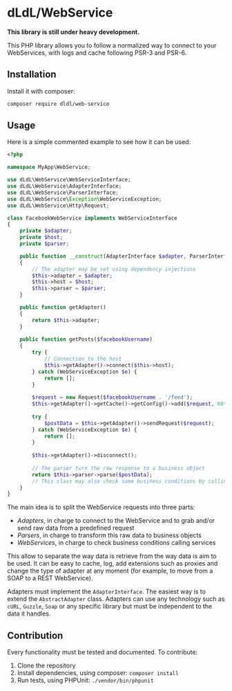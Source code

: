 dLdL/WebService
===============

**This library is still under heavy development.**

This PHP library allows you to follow a normalized way to connect to your WebServices, with logs and cache following
PSR-3 and PSR-6.

Installation
------------

Install it with composer:

```sh
composer require dldl/web-service
```

Usage
-----

Here is a simple commented example to see how it can be used:

```php
<?php

namespace MyApp\WebService;

use dLdL\WebService\WebServiceInterface;
use dLdL\WebService\AdapterInterface;
use dLdL\WebService\ParserInterface;
use dLdL\WebService\Exception\WebServiceException;
use dLdL\WebService\Http\Request;

class FacebookWebService implements WebServiceInterface
{
    private $adapter;
    private $host;
    private $parser;

    public function __construct(AdapterInterface $adapter, ParserInterface $parser, $host)
    {
        // The adapter may be set using dependency injections
        $this->adapter = $adapter;
        $this->host = $host;
        $this->parser = $parser;
    }

    public function getAdapter()
    {
        return $this->adapter;
    }
    
    public function getPosts($facebookUsername)
    {
        try {
            // Connection to the host
            $this->getAdapter()->connect($this->host);
        } catch (WebServiceException $e) {
            return [];
        }
        
        $request = new Request($facebookUsername . '/feed');
        $this->getAdapter()->getCache()->getConfig()->add($request, 60*60*24);
        
        try {
            $postData = $this->getAdapter()->sendRequest($request);
        } catch (WebServiceException $e) {
            return [];
        }
        
        $this->getAdapter()->disconnect();
        
        // The parser turn the raw response to a business object
        return $this->parser->parse($postData);
        // This class may also check some business conditions by calling service classes
    }
}
```

The main idea is to split the WebService requests into three parts:

 - *Adapters*, in charge to connect to the WebService and to grab and/or send raw data from a predefined request
 - *Parsers*, in charge to transform this raw data to business objects
 - *WebServices*, in charge to check business conditions calling services
 
This allow to separate the way data is retrieve from the way data is aim to be used. It can be easy to cache, log,
add extensions such as proxies and change the type of adapter at any moment (for example, to move from a SOAP to a
REST WebService).

Adapters must implement the `AdapterInterface`. The easiest way is to extend the `AbstractAdapter` class. Adapters
can use any technology such as `cURL`, `Guzzle`, `Soap` or any specific library but must be independent to the data
it handles.

Contribution
------------

Every functionality must be tested and documented. To contribute:

 1. Clone the repository
 2. Install dependencies, using composer: `composer install`
 3. Run tests, using PHPUnit: `./vendor/bin/phpunit`

